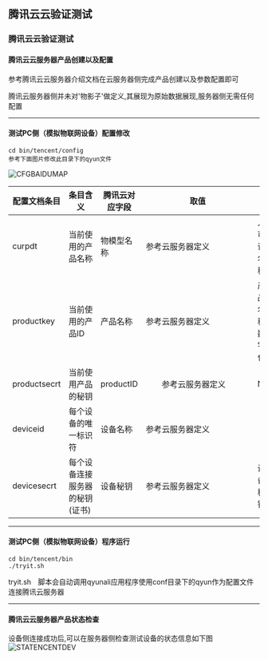 腾讯云云验证测试
---

### 腾讯云云验证测试 ###

#### 腾讯云云服务器产品创建以及配置
参考腾讯云云服务器介绍文档在云服务器侧完成产品创建以及参数配置即可

腾讯云服务器侧并未对'物影子'做定义,其展现为原始数据展现,服务器侧无需任何配置

---
#### 测试PC侧（模拟物联网设备）配置修改

    cd bin/tencent/config
    参考下面图片修改此目录下的qyun文件

![CFGBAIDUMAP](../images/config-tencent-map-v1.png)

| 配置文档条目     | 条目含义　　 | 腾讯云对应字段  | 取值　　　　　　　　　　　　 | 说明               |
| -------------- | ----------- | ------------- | ---------------- | ------------------- |
| curpdt         | 当前使用的产品名称 | 物模型名称  | 参考云服务器定义 | 人可读名称      |
| productkey     | 当前使用的产品ID | 产品名称  | 参考云服务器定义  | 产品名称数字化      |
| productsecrt   | 当前使用产品的秘钥 | productID   | 　　参考云服务器定义  | NA |
| deviceid       | 每个设备的唯一标识符  | 设备名称 | 参考云服务器定义  |  |
| devicesecrt    | 每个设备连接服务器的秘钥(证书) | 设备秘钥  | 参考云服务器定义 | 设备秘钥 |

---
#### 测试PC侧（模拟物联网设备）程序运行

    cd bin/tencent/bin
    ./tryit.sh

tryit.sh　脚本会自动调用qyunali应用程序使用conf目录下的qyun作为配置文件连接腾讯云服务器

---
#### 腾讯云云服务器产品状态检查

设备侧连接成功后,可以在服务器侧检查测试设备的状态信息如下图
![STATENCENTDEV](../images/cloud-tencent-dev-status-chk.png)



